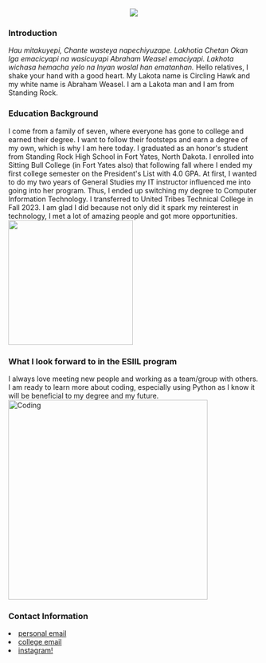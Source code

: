 <body style="background-color:#">
<h1 align="center">
    <img src="https://readme-typing-svg.herokuapp.com/?font=Righteous&size=35&center=true&vCenter=true&width=500&height=70&duration=4000&lines=Hi+There!+👋;+I'm+Abraham+Weasel!;" />
<h3><b>Introduction</b></h3>
<em>Hau mitakuyepi, Chante wasteya napechiyuzape. Lakhotia Chetan Okan Iga emacicyapi na wasicuyapi Abraham Weasel emaciyapi. Lakhota wichasa hemacha yelo na Inyan woslal han ematanhan.</em>
Hello relatives, I shake your hand with a good heart. My Lakota name is Circling Hawk and my white name is Abraham Weasel. I am a Lakota man and I am from Standing Rock.
<h3><b>Education Background</b></h3>
I come from a family of seven, where everyone has gone to college and earned their degree. I want to follow their footsteps and earn a degree of my own, which is why I am here today. I graduated as an honor's student from Standing Rock High School in Fort Yates, North Dakota. I enrolled into Sitting Bull College (in Fort Yates also) that following fall where I ended my first college semester on the President's List with 4.0 GPA. At first, I wanted to do my two years of General Studies my IT instructor influenced me into going into her program. Thus, I ended up switching my degree to Computer Information Technology. I transferred to United Tribes Technical College in Fall 2023. I am glad I did because not only did it spark my reinterest in technology, I met a lot of amazing people and got more opportunities. 
<img style="center;" src="file:///C:/Users/Abraham/Desktop/CIS%20180/FINAL%20PROJECT/skylar%20and%20i.jpeg" width="250" height="250" />
<br>
<h3>What I look forward to in the ESIIL program</h3>
I always love meeting new people and working as a team/group with others. I am ready to learn more about coding, especially using Python as I know it will be beneficial to my degree and my future.
<img align="center" alt="Coding" width="400" src="https://media0.giphy.com/media/f6hnhHkks8bk4jwjh3/giphy.gif?cid=6c09b952sxnyel986flzqipltjxykqy2envn0gnsizrqv5g3&ep=v1_internal_gif_by_id&rid=giphy.gif&ct=s">
<h3><b>Contact Information</b></h3>
<li><a href="abrahamweasel@gmail.com" target="_blank">personal email
<li><a href="weasel.abraham@stu.uttc.edu" target="_blank">college email
<li><a href="https://www.instagram.com/abrahamweasel/" target="_blank">instagram!

